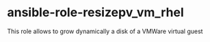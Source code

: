 # ansible-role-resizepv_vm_rhel
This role allows to grow dynamically a disk of a VMWare virtual guest
